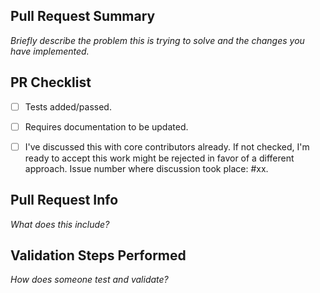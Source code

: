 <!--
Thank you for submitting a Pull Request.

Note:
  - Read our Pull Request guidelines:
    https://github.com/CMihai99/eureka/blob/main/docs/how-to/maintaining/PullRequestGuidelines.md

  - Associate an issue with the Pull Request.

  - Ensure that the code is up-to-date with the main branch.

  - Include the following information in your PR description.
-->

## Pull Request Summary

*Briefly describe the problem this is trying to solve and the changes you have implemented.*

## PR Checklist

-   [ ] Tests added/passed.

-   [ ] Requires documentation to be updated.

-   [ ] I've discussed this with core contributors already.
    If not checked, I'm ready to accept this work might be rejected in favor of a different approach.
    Issue number where discussion took place: #xx.

## Pull Request Info

*What does this include?*

## Validation Steps Performed

*How does someone test and validate?*
